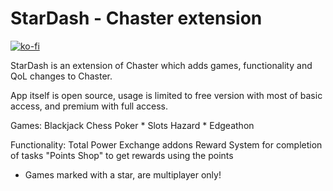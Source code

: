 # StarDash - Chaster extension

[![ko-fi](https://ko-fi.com/img/githubbutton_sm.svg)](https://ko-fi.com/D1D0P4H0K)

StarDash is an extension of Chaster which adds games, functionality and QoL changes to Chaster.

App itself is open source, usage is limited to free version with most of basic access, and premium with full access.

Games:
  Blackjack
  Chess
  Poker *
  Slots
  Hazard *
  Edgeathon

Functionality: 
  Total Power Exchange addons
  Reward System for completion of tasks
  "Points Shop" to get rewards using the points
  
* Games marked with a star, are multiplayer only!
